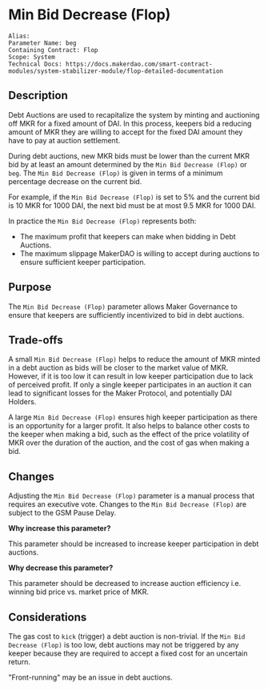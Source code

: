 
# Min Bid Decrease (Flop)

```
Alias: 
Parameter Name: beg
Containing Contract: Flop
Scope: System
Technical Docs: https://docs.makerdao.com/smart-contract-modules/system-stabilizer-module/flop-detailed-documentation 
```

## Description
Debt Auctions are used to recapitalize the system by minting and auctioning off MKR for a fixed amount of DAI. In this process, keepers bid a reducing amount of MKR they are willing to accept for the fixed DAI amount they have to pay at auction settlement. 

During debt auctions, new MKR bids must be lower than the current MKR bid by at least an amount determined by the `Min Bid Decrease (Flop)` or `beg`.  The `Min Bid Decrease (Flop)` is given in terms of a minimum percentage decrease on the current bid.

For example, if the `Min Bid Decrease (Flop)` is set to 5% and the current bid is 10 MKR for 1000 DAI, the next bid must be at most 9.5 MKR for 1000 DAI.

In practice the `Min Bid Decrease (Flop)` represents both:
* The maximum profit that keepers can make when bidding in Debt Auctions. 
* The maximum slippage MakerDAO is willing to accept during auctions to ensure sufficient keeper participation. 

## Purpose
The `Min Bid Decrease (Flop)` parameter allows Maker Governance to ensure that keepers are sufficiently incentivized to bid in debt auctions.

## Trade-offs

A small `Min Bid Decrease (Flop)` helps to reduce the amount of MKR minted in a debt auction as bids will be closer to the market value of MKR. However, if it is too low it can result in low keeper participation due to lack of perceived profit. If only a single keeper participates in an auction it can lead to significant losses for the Maker Protocol, and potentially DAI Holders.

A large `Min Bid Decrease (Flop)` ensures high keeper participation as there is an opportunity for a larger profit. It also helps to balance other costs to the keeper when making a bid, such as the effect of the price volatility of MKR over the duration of the auction, and the cost of gas when making a bid.

## Changes
Adjusting the `Min Bid Decrease (Flop)` parameter is a manual process that requires an executive vote. Changes to the `Min Bid Decrease (Flop)` are subject to the GSM Pause Delay.

**Why increase this parameter?**

This parameter should be increased to increase keeper participation in debt auctions.

**Why decrease this parameter?**

This parameter should be decreased to increase auction efficiency i.e. winning bid price vs. market price of MKR.

## Considerations
The gas cost to `kick` (trigger) a debt auction is non-trivial. If the `Min Bid Decrease (Flop)` is too low, debt auctions may not be triggered by any keeper because they are required to accept a fixed cost for an uncertain return.

"Front-running" may be an issue in debt auctions.
